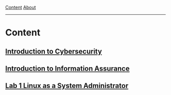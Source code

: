 [Content](https://github.com/adhoctraining/Cybersecurity/blob/main/content.md)   [About]()

***

# Content

## [Introduction to Cybersecurity]()
## [Introduction to Information Assurance]()

## [Lab 1 Linux as a System Administrator]()
